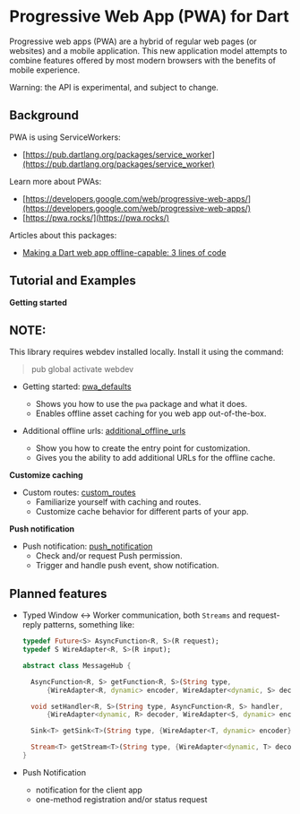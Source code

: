 # Progressive Web App (PWA) for Dart

Progressive web apps (PWA) are a hybrid of regular web pages
(or websites) and a mobile application. This new application
model attempts to combine features offered by most modern
browsers with the benefits of mobile experience.

Warning: the API is experimental, and subject to change.

## Background

PWA is using ServiceWorkers:

- [https://pub.dartlang.org/packages/service_worker](https://pub.dartlang.org/packages/service_worker)

Learn more about PWAs:

- [https://developers.google.com/web/progressive-web-apps/](https://developers.google.com/web/progressive-web-apps/)
- [https://pwa.rocks/](https://pwa.rocks/)

Articles about this packages:
- [Making a Dart web app offline-capable: 3 lines of code](https://medium.com/dartlang/making-a-dart-web-app-offline-capable-3-lines-of-code-e980010a7815)

## Tutorial and Examples

**Getting started**

## NOTE: 
This library requires webdev installed locally. Install it using the command:
> pub global activate webdev

- Getting started: [pwa_defaults](https://github.com/isoos/pwa/tree/master/examples/general/pwa_defaults)
  - Shows you how to use the `pwa` package and what it does.
  - Enables offline asset caching for you web app out-of-the-box. 

- Additional offline urls: [additional_offline_urls](https://github.com/isoos/pwa/tree/master/examples/general/additional_offline_urls)
  - Show you how to create the entry point for customization.
  - Gives you the ability to add additional URLs for the offline cache.

**Customize caching**

- Custom routes: [custom_routes](https://github.com/isoos/pwa/tree/master/examples/general/custom_routes)
  - Familiarize yourself with caching and routes.
  - Customize cache behavior for different parts of your app.

**Push notification**

- Push notification: [push_notification](https://github.com/isoos/pwa/tree/master/examples/general/push_notification)
  - Check and/or request Push permission.
  - Trigger and handle push event, show notification.

## Planned features

- Typed Window <-> Worker communication, both `Streams`
  and request-reply patterns, something like:
  
  ````dart
  typedef Future<S> AsyncFunction<R, S>(R request);
  typedef S WireAdapter<R, S>(R input);
  
  abstract class MessageHub {
  
    AsyncFunction<R, S> getFunction<R, S>(String type,
        {WireAdapter<R, dynamic> encoder, WireAdapter<dynamic, S> decoder});
  
    void setHandler<R, S>(String type, AsyncFunction<R, S> handler,
        {WireAdapter<dynamic, R> decoder, WireAdapter<S, dynamic> encoder});
  
    Sink<T> getSink<T>(String type, {WireAdapter<T, dynamic> encoder});
  
    Stream<T> getStream<T>(String type, {WireAdapter<dynamic, T> decoder});
  }
  ````

- Push Notification
  
  - notification for the client app
  - one-method registration and/or status request
